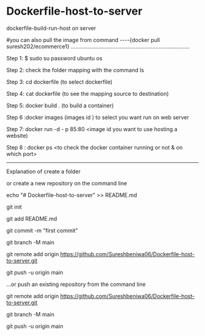 # Dockerfile-host-to-server
dockerfile-build-run-host on server

#you can also pull the image from command ----{docker pull suresh202/ecommerce1}
.............................................................................


Step 1: $ sudo su
        password ubuntu os
        
Step 2: check the folder mapping with the command ls

Step 3: cd dockerfile (to select dockerfile)

Step 4: cat dockerfile (to see the mapping source to destination)

Step 5: docker build . (to build a container)

Step 6 :docker images (images id ) to select you want run on web server

Step 7: docker run -d - p 85:80 <image id you want to use hosting a website) 

Step 8 : docker ps <to check the docker container running or not & on which port>



---------------------------------------------------------------------------------------

Explanation of create a folder 


or create a new repository on the command line


echo "# Dockerfile-host-to-server" >> README.md

git init

git add README.md

git commit -m "first commit"

git branch -M main

git remote add origin https://github.com/Sureshbeniwa06/Dockerfile-host-to-server.git

git push -u origin main

…or push an existing repository from the command line

git remote add origin https://github.com/Sureshbeniwa06/Dockerfile-host-to-server.git

git branch -M main

git push -u origin main
